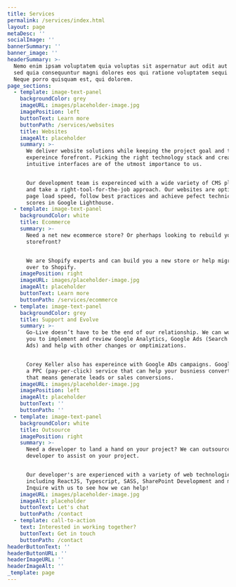 ```yaml
---
title: Services
permalink: /services/index.html
layout: page
metaDesc: ''
socialImage: ''
bannerSummary: ''
banner_image: ''
headerSummary: >-
  Nemo enim ipsam voluptatem quia voluptas sit aspernatur aut odit aut fugit,
  sed quia consequuntur magni dolores eos qui ratione voluptatem sequi nesciunt.
  Neque porro quisquam est, qui dolorem.
page_sections:
  - template: image-text-panel
    backgroundColor: grey
    imageURL: images/placeholder-image.jpg
    imagePosition: left
    buttonText: Learn more
    buttonPath: /services/websites
    title: Websites
    imageAlt: placeholder
    summary: >-
      We deliver website solutions while keeping the project goal and the user
      expereince forefront. Picking the right technology stack and creating
      intuitive interfaces are of the utmost importance to us.


      Our development team is expereinced with a wide variety of CMS platforms
      and take a right-tool-for-the-job approach. Our websites are optimized for
      page load speed, follow best practices and achieve pefect technical SEO
      scores in Google Lighthouse.
  - template: image-text-panel
    backgroundColor: white
    title: Ecommerce
    summary: >-
      Need a net new ecommerce store? Or pherhaps looking to rebuild your dated
      storefront?


      We are Shopify experts and can build you a new store or help migrate you
      over to Shopify.
    imagePosition: right
    imageURL: images/placeholder-image.jpg
    imageAlt: placeholder
    buttonText: Learn more
    buttonPath: /services/ecommerce
  - template: image-text-panel
    backgroundColor: grey
    title: Support and Evolve
    summary: >-
      Go-Live doesn’t have to be the end of our relationship. We can work with
      you to implement and review Google Analytics, Google Ads (Search Engine
      Ads) and help with other changes or omptimizations.


      Corey Keller also has expereince with Google ADs campaigns. Google Ads is
      a PPC (pay-per-click) service that can help your busniess convert, weather
      that means generate leads or sales conversions.
    imageURL: images/placeholder-image.jpg
    imagePosition: left
    imageAlt: placeholder
    buttonText: ''
    buttonPath: ''
  - template: image-text-panel
    backgroundColor: white
    title: Outsource
    imagePosition: right
    summary: >-
      Need a developer to land a hand on your project? We can outsource a
      developer to assist on your project.


      Our developer's are experienced with a variety of web technologies,
      including ReactJS, Typescript, SASS, SharePoint Development and more.
      Inquire with us to see how we can help!
    imageURL: images/placeholder-image.jpg
    imageAlt: placeholder
    buttonText: Let's chat
    buttonPath: /contact
  - template: call-to-action
    text: Interested in working together?
    buttonText: Get in touch
    buttonPath: /contact
headerButtonText: ''
headerButtonURL: ''
headerImageURL: ''
headerImageAlt: ''
_template: page
---
```




